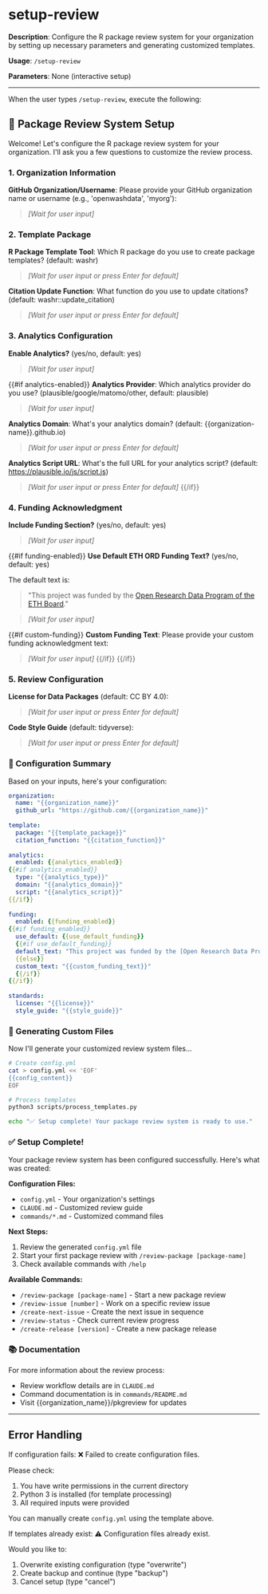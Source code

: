# setup-review

**Description**: Configure the R package review system for your organization by setting up necessary parameters and generating customized templates.

**Usage**: `/setup-review`

**Parameters**: None (interactive setup)

---

When the user types `/setup-review`, execute the following:

## 🔧 Package Review System Setup

Welcome! Let's configure the R package review system for your organization. I'll ask you a few questions to customize the review process.

### 1. Organization Information

**GitHub Organization/Username**: 
Please provide your GitHub organization name or username (e.g., 'openwashdata', 'myorg'):
> *[Wait for user input]*

### 2. Template Package

**R Package Template Tool**: 
Which R package do you use to create package templates? (default: washr)
> *[Wait for user input or press Enter for default]*

**Citation Update Function**:
What function do you use to update citations? (default: washr::update_citation)
> *[Wait for user input or press Enter for default]*

### 3. Analytics Configuration

**Enable Analytics?** (yes/no, default: yes)
> *[Wait for user input]*

{{#if analytics-enabled}}
**Analytics Provider**: 
Which analytics provider do you use? (plausible/google/matomo/other, default: plausible)
> *[Wait for user input]*

**Analytics Domain**:
What's your analytics domain? (default: {{organization-name}}.github.io)
> *[Wait for user input or press Enter for default]*

**Analytics Script URL**:
What's the full URL for your analytics script? (default: https://plausible.io/js/script.js)
> *[Wait for user input or press Enter for default]*
{{/if}}

### 4. Funding Acknowledgment

**Include Funding Section?** (yes/no, default: yes)
> *[Wait for user input]*

{{#if funding-enabled}}
**Use Default ETH ORD Funding Text?** (yes/no, default: yes)

The default text is:
> "This project was funded by the [Open Research Data Program of the ETH Board](https://ethrat.ch/en/eth-domain/open-research-data/)."

> *[Wait for user input]*

{{#if custom-funding}}
**Custom Funding Text**:
Please provide your custom funding acknowledgment text:
> *[Wait for user input]*
{{/if}}
{{/if}}

### 5. Review Configuration

**License for Data Packages** (default: CC BY 4.0):
> *[Wait for user input or press Enter for default]*

**Code Style Guide** (default: tidyverse):
> *[Wait for user input or press Enter for default]*

### 📝 Configuration Summary

Based on your inputs, here's your configuration:

```yaml
organization:
  name: "{{organization_name}}"
  github_url: "https://github.com/{{organization_name}}"
  
template:
  package: "{{template_package}}"
  citation_function: "{{citation_function}}"
  
analytics:
  enabled: {{analytics_enabled}}
{{#if analytics_enabled}}
  type: "{{analytics_type}}"
  domain: "{{analytics_domain}}"
  script: "{{analytics_script}}"
{{/if}}
  
funding:
  enabled: {{funding_enabled}}
{{#if funding_enabled}}
  use_default: {{use_default_funding}}
  {{#if use_default_funding}}
  default_text: "This project was funded by the [Open Research Data Program of the ETH Board](https://ethrat.ch/en/eth-domain/open-research-data/)."
  {{else}}
  custom_text: "{{custom_funding_text}}"
  {{/if}}
{{/if}}
  
standards:
  license: "{{license}}"
  style_guide: "{{style_guide}}"
```

### 🚀 Generating Custom Files

Now I'll generate your customized review system files...

```bash
# Create config.yml
cat > config.yml << 'EOF'
{{config_content}}
EOF

# Process templates
python3 scripts/process_templates.py

echo "✅ Setup complete! Your package review system is ready to use."
```

### ✅ Setup Complete!

Your package review system has been configured successfully. Here's what was created:

**Configuration Files:**
- `config.yml` - Your organization's settings
- `CLAUDE.md` - Customized review guide
- `commands/*.md` - Customized command files

**Next Steps:**
1. Review the generated `config.yml` file
2. Start your first package review with `/review-package [package-name]`
3. Check available commands with `/help`

**Available Commands:**
- `/review-package [package-name]` - Start a new package review
- `/review-issue [number]` - Work on a specific review issue
- `/create-next-issue` - Create the next issue in sequence
- `/review-status` - Check current review progress
- `/create-release [version]` - Create a new package release

### 📚 Documentation

For more information about the review process:
- Review workflow details are in `CLAUDE.md`
- Command documentation is in `commands/README.md`
- Visit {{organization_name}}/pkgreview for updates

---

## Error Handling

If configuration fails:
❌ Failed to create configuration files.

Please check:
1. You have write permissions in the current directory
2. Python 3 is installed (for template processing)
3. All required inputs were provided

You can manually create `config.yml` using the template above.

If templates already exist:
⚠️ Configuration files already exist.

Would you like to:
1. Overwrite existing configuration (type "overwrite")
2. Create backup and continue (type "backup")
3. Cancel setup (type "cancel")